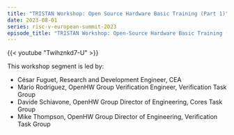 ```yaml
---
title: "TRISTAN Workshop: Open Source Hardware Basic Training (Part 1)"
date: 2023-08-01
series: risc-v-european-summit-2023
episode_title: "TRISTAN Workshop: Open-Source Hardware Basic Training (Part 1)" 
---
```


{{< youtube "Twihznkd7-U" >}}

This workshop segment is led by:

- César Fuguet, Research and Development Engineer, CEA
- Mario Rodriguez, OpenHW Group Verification Engineer, Verification Task Group
- Davide Schiavone, OpenHW Group Director of Engineering, Cores Task Group
- Mike Thompson, OpenHW Group Director of Engineering, Verification Task Group
